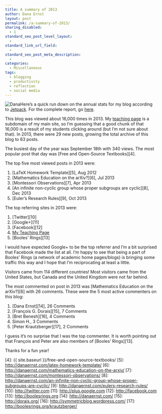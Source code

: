 ```yaml
---
title: A summary of 2013
author: Dana Ernst
layout: post
permalink: /a-summary-of-2013/
sharing_disabled:
  - 1
standard_seo_post_level_layout:
  - 
standard_link_url_field:
  - 
standard_seo_post_meta_description:
  - 
categories:
  - Miscellaneous
tags:
  - blogging
  - productivity
  - reflection
  - social media
---
```

<img src="http://i1.wp.com/danaernst.com/wp-content/uploads/2014/01/Dana-300x199.jpg?fit=300%2C199" alt="Dana" class="alignleft size-medium wp-image-1159" data-recalc-dims="1" />Here&#8217;s a quick run down on the annual stats for my blog according to [Jetpack][1]. For the complete report, go [here][2].

This blog was viewed about 16,000 times in 2013. My [teaching page][3] is a subdomain of my main site, so I&#8217;m guessing that a good chunk of that 16,000 is a result of my students clicking around (but I&#8217;m not sure about that). In 2013, there were 29 new posts, growing the total archive of this blog to 63 posts.

The busiest day of the year was September 18th with 340 views. The most popular post that day was [Free and Open-Source Textbooks][4].

The top five most viewed posts in 2013 were:

  1. [LaTeX Homework Template][5], Aug 2012
  2. [Mathematics Education on the arXiv?][6], Jul 2013
  3. [Montessori Observations][7], Apr 2013
  4. [An infinite non-cyclic group whose proper subgroups are cyclic][8], Dec 2013
  5. [Euler&#8217;s Research Rules][9], Oct 2013 

The top referring sites in 2013 were:

  1. [Twitter][10]
  2. [Google+][11]
  3. [Facebook][12]
  4. [My Teaching Page][3]
  5. [Booles&#8217; Rings][13]

I would have expected Google+ to be the top referrer and I&#8217;m a bit surprised that Facebook made the list at all. I&#8217;m happy to see that being a part of Booles&#8217; Rings (a network of academic home pages/blogs) is bringing some traffic this way and I hope that I&#8217;m reciprocating at least a little.

Visitors came from 114 different countries! Most visitors came from the United States, but Canada and the United Kingdom were not far behind.

The most commented on post in 2013 was [Mathematics Education on the arXiv?][6] with 26 comments. These were the 5 most active commenters on this blog:

  1. [Dana Ernst][14], 26 Comments
  2. [François G. Dorais][15], 7 Comments
  3. [Bret Benesh][16], 4 Comments
  4. Simon H., 3 Comments
  5. [Peter Krautzberger][17], 2 Comments

I guess it&#8217;s no surprise that I was the top commenter. It is worth pointing out that François and Peter are also members of [Booles&#8217; Rings][13].

Thanks for a fun year!

 [1]: http://jetpack.me/
 [2]: http://jetpack.me/annual-report/31858472/2013/
 [3]: http://teaching.danaernst.com
 [4]: {{ site.baseurl }}/free-and-open-source-textbooks/
 [5]: http://danaernst.com/latex-homework-template/
 [6]: http://danaernst.com/mathematics-education-on-the-arxiv/
 [7]: http://danaernst.com/montessori-observations/
 [8]: http://danaernst.com/an-infinite-non-cyclic-group-whose-proper-subgroups-are-cyclic/
 [9]: http://danaernst.com/eulers-research-rules/
 [10]: http://twitter.com
 [11]: http://plus.google.com
 [12]: http://facebook.com
 [13]: http://boolesrings.org
 [14]: http://danaernst.com/
 [15]: http://dorais.org/
 [16]: http://symmetricblog.wordpress.com/
 [17]: http://boolesrings.org/krautzberger/